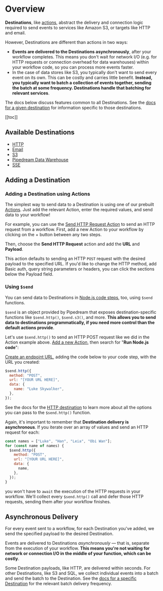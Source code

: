# Overview

**Destinations**, like [actions](/components/actions/), abstract the delivery and connection logic required to send events to services like Amazon S3, or targets like HTTP and email.

However, Destinations are different than actions in two ways:

- **Events are delivered to the Destinations asynchronously**, after your workflow completes. This means you don't wait for network I/O (e.g. for HTTP requests or connection overhead for data warehouses) within your workflow code, so you can process more events faster.
- In the case of data stores like S3, you typically don't want to send every event on its own. This can be costly and carries little benefit. **Instead, you typically want to batch a collection of events together, sending the batch at some frequency. Destinations handle that batching for relevant services**.

The docs below discuss features common to all Destinations. See the [docs for a given destination](#available-destinations) for information specific to those destinations.

[[toc]]

## Available Destinations

- [HTTP](/destinations/http/)
- [Email](/destinations/email/)
- [S3](/destinations/s3/)
- [Pipedream Data Warehouse](/destinations/sql/)
- [SSE](/destinations/sse/)

## Adding a Destination

### Adding a Destination using Actions

The simplest way to send data to a Destination is using one of our prebuilt [Actions](/components/actions/). Just add the relevant Action, enter the required values, and send data to your workflow!

For example, you can use the [Send HTTP Request Action](/destinations/http/) to send an HTTP request from a workflow. First, add a new Action to your workflow by clicking on the + button between any two steps.

Then, choose the **Send HTTP Request** action and add the **URL** and **Payload**.

This action defaults to sending an HTTP `POST` request with the desired payload to the specified URL. If you'd like to change the HTTP method, add Basic auth, query string parameters or headers, you can click the sections below the Payload field.

### Using `$send`

You can send data to Destinations in [Node.js code steps](/workflows/steps/code/), too, using `$send` functions.

`$send` is an object provided by Pipedream that exposes destination-specific functions like `$send.http()`, `$send.s3()`, and more. **This allows you to send data to destinations programmatically, if you need more control than the default actions provide**.

Let's use `$send.http()` to send an HTTP POST request like we did in the Action example above. [Add a new Action](/components/actions/#adding-a-new-action), then search for "**Run Node.js code**":

[Create an endpoint URL](https://requestbin.com), adding the code below to your code step, with the URL you created:

```javascript
$send.http({
  method: "POST",
  url: "[YOUR URL HERE]",
  data: {
    name: "Luke Skywalker",
  },
});
```

See the docs for the [HTTP destination](/destinations/http/) to learn more about all the options you can pass to the `$send.http()` function.

Again, it's important to remember that **Destination delivery is asynchronous**. If you iterate over an array of values and send an HTTP request for each:

```javascript
const names = ["Luke", "Han", "Leia", "Obi Wan"];
for (const name of names) {
  $send.http({
    method: "POST",
    url: "[YOUR URL HERE]",
    data: {
      name,
    },
  });
}
```

you won't have to `await` the execution of the HTTP requests in your workflow. We'll collect every `$send.http()` call and defer those HTTP requests, sending them after your workflow finishes.

## Asynchronous Delivery

For every event sent to a workflow, for each Destination you've added, we send the specified payload to the desired Destination.

Events are delivered to Destinations _asynchronously_ — that is, separate from the execution of your workflow. **This means you're not waiting for network or connection I/O in the middle of your function, which can be costly**.

Some Destination payloads, like HTTP, are delivered within seconds. For other Destinations, like S3 and SQL, we collect individual events into a batch and send the batch to the Destination. See the [docs for a specific Destination](#available-destinations) for the relevant batch delivery frequency.

<Footer />
